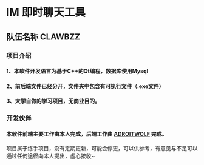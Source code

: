 # IM 即时聊天工具

## 队伍名称 CLAWBZZ

### 项目介绍

#### 1、本软件开发语言为基于C++的Qt编程，数据库使用Mysql

#### 2、前后端文件已经分开，文件夹中包含有可执行文件（.exe文件）

#### 3、大学自做的学习项目，无商业目的。

### 开发伙伴

#### 本软件前端主要工作由本人完成，后端工作由 [ADROITWOLF](https://github.com/whoami1231) 完成。

项目属于练手项目，没有定期更新，可能会停更，可以供参考，有意见与不足可以通过任何途径向本人提出，虚心接收~
